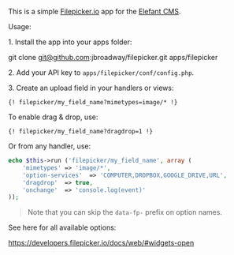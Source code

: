 This is a simple [Filepicker.io](https://www.filepicker.io/) app
for the [Elefant CMS](http://www.elefantcms.com/).

Usage:

1\. Install the app into your apps folder:

git clone git@github.com:jbroadway/filepicker.git apps/filepicker

2\. Add your API key to `apps/filepicker/conf/config.php`.

3\. Create an upload field in your handlers or views:

```
{! filepicker/my_field_name?mimetypes=image/* !}
```

To enable drag & drop, use:

```
{! filepicker/my_field_name?dragdrop=1 !}
```

Or from any handler, use:

```php
echo $this->run ('filepicker/my_field_name', array (
	'mimetypes' => 'image/*',
	'option-services'  => 'COMPUTER,DROPBOX,GOOGLE_DRIVE,URL',
	'dragdrop'  => true,
	'onchange'  => 'console.log(event)'
));
```

> Note that you can skip the `data-fp-` prefix on option names.

See here for all available options:

https://developers.filepicker.io/docs/web/#widgets-open
